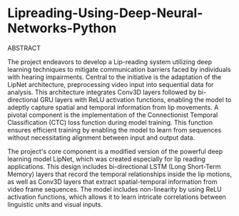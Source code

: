 # Lipreading-Using-Deep-Neural-Networks-Python

ABSTRACT

The project endeavors to develop a Lip-reading system utilizing deep learning techniques to mitigate communication barriers faced by individuals with hearing impairments. Central to the initiative is the adaptation of the LipNet architecture, preprocessing video input into sequential data for analysis. This architecture integrates Conv3D layers followed by bi-directional GRU layers with ReLU activation functions, enabling the model to adeptly capture spatial and temporal information from lip movements. A pivotal component is the implementation of the Connectionist Temporal Classification (CTC) loss function during model training. This function ensures efficient training by enabling the model to learn from sequences without necessitating alignment between input and output data.

The project's core component is a modified version of the powerful deep learning model LipNet, which was created especially for lip reading applications. This design includes bi-directional LSTM (Long Short-Term Memory) layers that record the temporal relationships inside the lip motions, as well as Conv3D layers that extract spatial-temporal information from video frame sequences. The model includes non-linearity by using ReLU activation functions, which allows it to learn intricate correlations between linguistic units and visual inputs.
